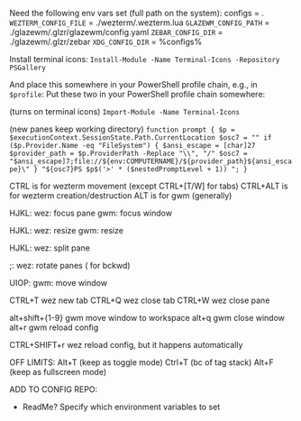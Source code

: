 Need the following env vars set (full path on the system):
configs = .
`WEZTERM_CONFIG_FILE` = ./wezterm/.wezterm.lua
`GLAZEWM_CONFIG_PATH` = ./glazewm/.glzr/glazewm/config.yaml
`ZEBAR_CONFIG_DIR` = ./glazewm/.glzr/zebar
`XDG_CONFIG_DIR` = %configs%

Install terminal icons:
`Install-Module -Name Terminal-Icons -Repository PSGallery`

And place this somewhere in your PowerShell profile chain, e.g., in `$profile`:
Put these two in your PowerShell profile chain somewhere:

(turns on terminal icons)
`Import-Module -Name Terminal-Icons`

(new panes keep working directory)
`
function prompt {
    $p = $executionContext.SessionState.Path.CurrentLocation
    $osc7 = ""
    if ($p.Provider.Name -eq "FileSystem") {
        $ansi_escape = [char]27
        $provider_path = $p.ProviderPath -Replace "\\", "/"
        $osc7 = "$ansi_escape]7;file://${env:COMPUTERNAME}/${provider_path}${ansi_escape}\"
    }
    "${osc7}PS $p$('>' * ($nestedPromptLevel + 1)) ";
}
`

CTRL is for wezterm movement (except CTRL+[T/W] for tabs)
CTRL+ALT is for wezterm creation/destruction
ALT is for gwm
(generally)

HJKL:
wez: focus pane
gwm: focus window

<shift>HJKL:
wez: resize 
gwm: resize

HJKL:
wez: split pane

;:
wez: rotate panes (<shift> for bckwd)

UIOP:
gwm: move window

CTRL+T wez new tab
CTRL+Q wez close tab
CTRL+W wez close pane

alt+shift+{1-9} gwm move window to workspace
alt+q gwm close window
alt+r gwm reload config

CTRL+SHIFT+r wez reload config, but it happens automatically

OFF LIMITS:
Alt+T  (keep as toggle mode)
Ctrl+T (bc of tag stack)
Alt+F  (keep as fullscreen mode)

ADD TO CONFIG REPO:
* ReadMe? Specify which environment variables to set

